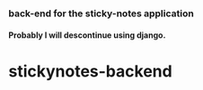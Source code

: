### back-end for the sticky-notes application

#### Probably I will descontinue using django.

# stickynotes-backend
